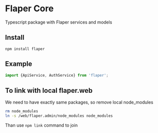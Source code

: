 # Flaper Core
Typescript package with Flaper services and models

## Install 
`npm install flaper`

## Example
```typescript
import {ApiService, AuthService} from 'flaper';
```

## To link with local flaper.web

We need to have exactly same packages, so remove local node_modules
```bash
rm node_modules
ln -s /web/flaper.admin/node_modules node_modules
```

Than use `npm link` command to join